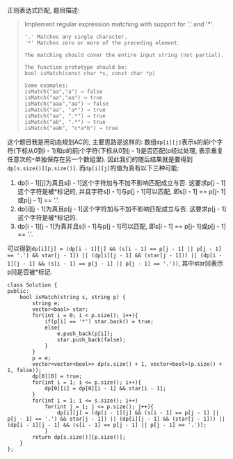 正则表达式匹配, 题目描述:

> Implement regular expression matching with support for '.' and '*'.
>
>     '.' Matches any single character.
>     '*' Matches zero or more of the preceding element.
> 
>     The matching should cover the entire input string (not partial).
> 
>     The function prototype should be:
>     bool isMatch(const char *s, const char *p)
> 
>     Some examples:
>     isMatch("aa","a") → false
>     isMatch("aa","aa") → true
>     isMatch("aaa","aa") → false
>     isMatch("aa", "a*") → true
>     isMatch("aa", ".*") → true
>     isMatch("ab", ".*") → true
>     isMatch("aab", "c*a*b") → true

这个题目我是用动态规划AC的, 主要思路是这样的: 数组`dp[i][j]`表示s的前i个字符(下标从0到i - 1)和p的前j个字符(下标从0到j - 1)是否匹配(p经过处理, 表示重复任意次的`*`单独保存在另一个数组里). 因此我们的随后结果就是要得到`dp[s.size()][p.size()]`. 而`dp[i][j]`的值为真有以下三种可能:

1. dp[i - 1][j]为真且s[i - 1]这个字符加与不加不影响匹配成立与否. 这要求p[j - 1]这个字符是被*标记的, 并且字符s[i - 1]与p[j - 1]可以匹配, 即s[i - 1] == p[j- 1]或p[j - 1] == '.'.
2. dp[i][j - 1]为真且p[j - 1]这个字符加与不加不影响匹配成立与否. 这要求p[j - 1]这个字符是被*标记的.
3. dp[i - 1][j - 1]为真并且s[i - 1]与p[j - 1]可以匹配, 即s[i - 1] == p[j- 1]或p[j - 1] == '.'.

可以得到`dp[i][j] = (dp[i - 1][j] && (s[i - 1] == p[j - 1] || p[j - 1] == '.') && star[j - 1]) || (dp[i][j - 1] && (star[j - 1])) || (dp[i - 1][j - 1] && (s[i - 1] == p[j - 1] || p[j - 1] == '.'))`, 其中star[i]表示p[i]是否被*标记.


    class Solution {
    public:
        bool isMatch(string s, string p) {
            string e;
            vector<bool> star;
            for(int i = 0; i < p.size(); i++){
                if(p[i] == '*') star.back() = true;
                else{
                    e.push_back(p[i]);
                    star.push_back(false);
                }
            }
            p = e;
            vector<vector<bool>> dp(s.size() + 1, vector<bool>(p.size() + 1, false));
            dp[0][0] = true;
            for(int i = 1; i <= p.size(); i++){
                dp[0][i] = dp[0][i - 1] && star[i - 1];
            }
            for(int i = 1; i <= s.size(); i++)
                for(int j = 1; j <= p.size(); j++){
                    dp[i][j] = (dp[i - 1][j] && (s[i - 1] == p[j - 1] || p[j - 1] == '.') && star[j - 1]) || (dp[i][j - 1] && (star[j - 1])) || (dp[i - 1][j - 1] && (s[i - 1] == p[j - 1] || p[j - 1] == '.'));
                }
            return dp[s.size()][p.size()];
        }
    };